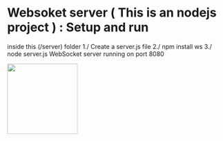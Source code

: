 
# Websoket server ( This is an nodejs project ) : Setup and run 
inside this (/server) folder
    1./ Create a server.js file
    2./ npm install ws
    3./ node server.js
            WebSocket server running on port 8080


[<img src="https://cdn.gomix.com/2bdfb3f8-05ef-4035-a06e-2043962a3a13%2Fremix-button.svg" width="163px" />](https://glitch.com/edit/#!/import/github/rajeendra/react_real_time_server)

